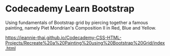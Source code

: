 # Codecademy Learn Bootstrap

Using fundamentals of Bootstrap grid by piercing together a famous painting, namely Piet Mondrian's Composition II in Red, Blue and Yellow.

https://jeannie-thai.github.io/Codecademy-CSS-HTML-Projects/Recreate%20a%20Painting%20using%20Bootstrap%20Grid/index.html
